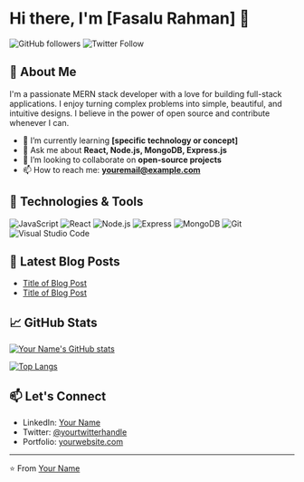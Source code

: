 # Hi there, I'm [Fasalu Rahman] 👋

![GitHub followers](https://img.shields.io/github/followers/yourusername?label=Follow&style=social) 
![Twitter Follow](https://img.shields.io/twitter/follow/yourtwitterhandle?style=social)

## 🚀 About Me

I'm a passionate MERN stack developer with a love for building full-stack applications. I enjoy turning complex problems into simple, beautiful, and intuitive designs. I believe in the power of open source and contribute whenever I can.

- 🌱 I’m currently learning **[specific technology or concept]**
- 💬 Ask me about **React, Node.js, MongoDB, Express.js**
- 👯 I’m looking to collaborate on **open-source projects**
- 📫 How to reach me: **youremail@example.com**

## 🔧 Technologies & Tools

![JavaScript](https://img.shields.io/badge/-JavaScript-F7DF1E?style=flat&logo=javascript&logoColor=black)
![React](https://img.shields.io/badge/-React-61DAFB?style=flat&logo=react&logoColor=black)
![Node.js](https://img.shields.io/badge/-Node.js-339933?style=flat&logo=node.js&logoColor=white)
![Express](https://img.shields.io/badge/-Express-000000?style=flat&logo=express&logoColor=white)
![MongoDB](https://img.shields.io/badge/-MongoDB-47A248?style=flat&logo=mongodb&logoColor=white)
![Git](https://img.shields.io/badge/-Git-F05032?style=flat&logo=git&logoColor=white)
![Visual Studio Code](https://img.shields.io/badge/-Visual%20Studio%20Code-007ACC?style=flat&logo=visual-studio-code&logoColor=white)

## 📝 Latest Blog Posts

<!-- BLOG-POST-LIST:START -->
- [Title of Blog Post](link-to-post)
- [Title of Blog Post](link-to-post)
<!-- BLOG-POST-LIST:END -->

## 📈 GitHub Stats

[![Your Name's GitHub stats](https://github-readme-stats.vercel.app/api?username=yourusername&show_icons=true&theme=radical)](https://github.com/yourusername)

[![Top Langs](https://github-readme-stats.vercel.app/api/top-langs/?username=yourusername&layout=compact&theme=radical)](https://github.com/yourusername)

## 📫 Let's Connect

- LinkedIn: [Your Name](https://www.linkedin.com/in/yourusername/)
- Twitter: [@yourtwitterhandle](https://twitter.com/yourtwitterhandle)
- Portfolio: [yourwebsite.com](https://yourwebsite.com)

---

⭐️ From [Your Name](https://github.com/yourusername)
